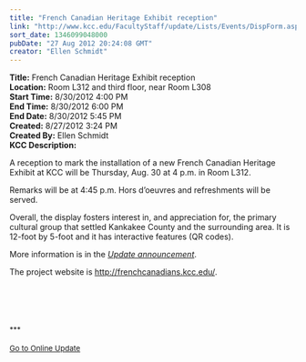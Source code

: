 ```yaml
---
title: "French Canadian Heritage Exhibit reception"
link: "http://www.kcc.edu/FacultyStaff/update/Lists/Events/DispForm.aspx?ID=286"
sort_date: 1346099048000
pubDate: "27 Aug 2012 20:24:08 GMT"
creator: "Ellen Schmidt"
---
```


<div><b>Title:</b> French Canadian Heritage Exhibit reception</div>
<div><b>Location:</b> Room L312 and third floor, near Room L308</div>
<div><b>Start Time:</b> 8/30/2012 4:00 PM</div>
<div><b>End Time:</b> 8/30/2012 6:00 PM</div>
<div><b>End Date:</b> 8/30/2012 5:45 PM</div>
<div><b>Created:</b> 8/27/2012 3:24 PM</div>
<div><b>Created By:</b> Ellen Schmidt</div>
<div><b>KCC Description:</b> <div class="ExternalClass313F19C9DD9B415994B1C0235B49083E">
<div></div>
<p>A reception to mark the installation of a new French Canadian Heritage Exhibit at KCC will be Thursday, Aug. 30 at 4 p.m. in Room L312. </p>
<p>Remarks will be at 4:45 p.m. Hors d’oeuvres and refreshments will be served.</p>
<p>Overall, the display fosters interest in, and appreciation for, the primary cultural group that settled Kankakee County and the surrounding area. It is 12-foot by 5-foot and it has interactive features (QR codes).</p>
<p>More information is in the <em><a href="/FacultyStaff/update/Lists/Announcements/DispForm2.aspx?List=7e45450e-520d-4ad3-81dd-a79ebcc75df4&amp;ID=797&amp;Source=http%3a//www.kcc.edu/FacultyStaff/update/Pages/dailyupdate.aspx">Update announcement</a></em>.</p>
<div>The project website is <a href="http://frenchcanadians.kcc.edu/">http://frenchcanadians.kcc.edu/</a>.</div>
<div>
<div> </div>
<div> </div>
<div> </div>
<div> </div>
<div> </div>
<div>
<div><font size="2">***</font></div>
<div><font size="2"></font> </div>
<div><font size="2"><a href="/FacultyStaff/update/Pages/dailyupdate.aspx">Go to Online Update</a></font><font size="2"></font></div>
<div><font size="2"> </div></font></div><br /></div>
<p> </p></div></div>
